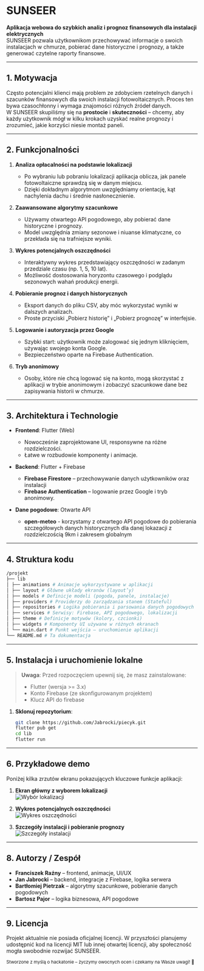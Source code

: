 # SUNSEER

**Aplikacja webowa do szybkich analiz i prognoz finansowych dla instalacji elektrycznych**  
SUNSEER pozwala użytkownikom przechowywać informacje o swoich instalacjach w chmurze, pobierać dane historyczne i prognozy, a także generować czytelne raporty finansowe.  

---

## 1. Motywacja

Często potencjalni klienci mają problem ze zdobyciem rzetelnych danych i szacunków finansowych dla swoich instalacji fotowoltaicznych. Proces ten bywa czasochłonny i wymaga znajomości różnych źródeł danych.  
W SUNSEER skupiliśmy się na **prostocie** i **skuteczności** – chcemy, aby każdy użytkownik mógł w kilku krokach uzyskać realne prognozy i zrozumieć, jakie korzyści niesie montaż paneli.

---

## 2. Funkcjonalności

1. **Analiza opłacalności na podstawie lokalizacji**  
   - Po wybraniu lub pobraniu lokalizacji aplikacja oblicza, jak panele fotowoltaiczne sprawdzą się w danym miejscu.
   - Dzięki dokładnym algorytmom uwzględniamy orientację, kąt nachylenia dachu i średnie nasłonecznienie.

2. **Zaawansowane algorytmy szacunkowe**  
   - Używamy otwartego API pogodowego, aby pobierać dane historyczne i prognozy.
   - Model uwzględnia zmiany sezonowe i niuanse klimatyczne, co przekłada się na trafniejsze wyniki.

3. **Wykres potencjalnych oszczędności**  
   - Interaktywny wykres przedstawiający oszczędności w zadanym przedziale czasu (np. 1, 5, 10 lat).
   - Możliwość dostosowania horyzontu czasowego i podglądu sezonowych wahań produkcji energii.

4. **Pobieranie prognoz i danych historycznych**  
   - Eksport danych do pliku CSV, aby móc wykorzystać wyniki w dalszych analizach.
   - Proste przyciski „Pobierz historię” i „Pobierz prognozę” w interfejsie.

5. **Logowanie i autoryzacja przez Google**  
   - Szybki start: użytkownik może zalogować się jednym kliknięciem, używając swojego konta Google.
   - Bezpieczeństwo oparte na Firebase Authentication.

6. **Tryb anonimowy**  
   - Osoby, które nie chcą logować się na konto, mogą skorzystać z aplikacji w trybie anonimowym i zobaczyć szacunkowe dane bez zapisywania historii w chmurze.

---

## 3. Architektura i Technologie

- **Frontend**: Flutter (Web)  
  - Nowocześnie zaprojektowane UI, responsywne na różne rozdzielczości.
  - Łatwe w rozbudowie komponenty i animacje.

- **Backend**: Flutter + Firebase  
  - **Firebase Firestore** – przechowywanie danych użytkowników oraz instalacji
  - **Firebase Authentication** – logowanie przez Google i tryb anonimowy.

- **Dane pogodowe**: Otwarte API 
  - **open-meteo** - korzystamy z otwartego API pogodowe do pobierania szczegółowych danych historycznych dla danej lokazacji z rozdzielczością 9km i zakresem globalnym

---

## 4. Struktura kodu
```bash
/projekt
├── lib
│ ├── animations # Animacje wykorzystywane w aplikacji
│ ├── layout # Główne układy ekranów (layout’y)
│ ├── models # Definicje modeli (pogoda, panele, instalacje)
│ ├── providers # Providerzy do zarządzania stanem (Stateful)
│ ├── repositories # Logika pobierania i parsowania danych pogodowych
│ ├── services # Serwisy: Firebase, API pogodowego, lokalizacji
│ ├── theme # Definicje motywów (kolory, czcionki)
│ ├── widgets # Komponenty UI używane w różnych ekranach
│ └── main.dart # Punkt wejścia – uruchomienie aplikacji
└── README.md # Ta dokumentacja
```

---

## 5. Instalacja i uruchomienie lokalne

> **Uwaga**: Przed rozpoczęciem upewnij się, że masz zainstalowane:
> - Flutter (wersja >= 3.x)  
> - Konto Firebase (ze skonfigurowanym projektem)  
> - Klucz API do firebase

1. **Sklonuj repozytorium**:  
   ```bash
   git clone https://github.com/Jabrocki/piecyk.git
   flutter pub get
   cd lib
   flutter run

---

## 6. Przykładowe demo

Poniżej kilka zrzutów ekranu pokazujących kluczowe funkcje aplikacji:

1. **Ekran główny z wyborem lokalizacji**  
   ![Wybór lokalizacji](docs/images/location_screen.png)

2. **Wykres potencjalnych oszczędności**  
   ![Wykres oszczędności](docs/images/savings_chart.png)

3. **Szczegóły instalacji i pobieranie prognozy**  
   ![Szczegóły instalacji](docs/images/installation_details.png)


---

## 8. Autorzy / Zespół

- **Franciszek Raźny** – frontend, animacje, UI/UX  
- **Jan Jabrocki** – backend, integracje z Firebase, logika serwera  
- **Bartłomiej Pietrzak** – algorytmy szacunkowe, pobieranie danych pogodowych  
- **Bartosz Pajor** – logika biznesowa, API pogodowe

---

## 9. Licencja

Projekt aktualnie nie posiada oficjalnej licencji. W przyszłości planujemy udostępnić kod na licencji MIT lub innej otwartej licencji, aby społeczność mogła swobodnie rozwijać SUNSEER.  

<sub>Stworzone z myślą o hackatonie – życzymy owocnych ocen i czekamy na Wasze uwagi! 🚀</sub>
